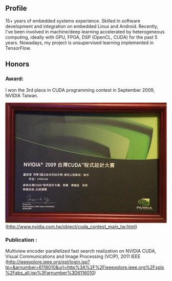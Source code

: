 ## Profile

15+ years of embedded systems experience. Skilled in software development and integration on embedded Linux and Android. Recently, I've been involved in machine/deep learning accelerated by heterogeneous computing, ideally with GPU, FPGA, DSP (OpenCL, CUDA) for the past 5 years. Nowadays, my project is unsupervised learning implemented in TensorFlow.

## Honors
### Award:
I won the 3rd place in CUDA programming contest in September 2009, NVIDIA Taiwan.

![Image of Contest](https://raw.githubusercontent.com/CT-LU/self.introduction/master/dd96c0_b5e1ff8854d44865b5737d24f141f0ad.webp)
(http://www.nvidia.com.tw/object/cuda_contest_main_tw.html)

### Publication :

Multiview encoder parallelized fast search realization on NVIDIA CUDA, 
Visual Communications and Image Processing (VCIP), 2011 IEEE
(http://ieeexplore.ieee.org/xpl/login.jsp?tp=&arnumber=6116010&url=http%3A%2F%2Fieeexplore.ieee.org%2Fxpls%2Fabs_all.jsp%3Farnumber%3D6116010)
